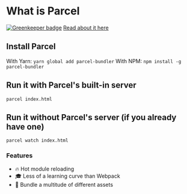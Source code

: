 # What is Parcel

[![Greenkeeper badge](https://badges.greenkeeper.io/bloqhead/parcel-test.svg)](https://greenkeeper.io/)
[Read about it here](https://parceljs.org/)

## Install Parcel
With Yarn: `yarn global add parcel-bundler`
With NPM: `npm install -g parcel-bundler`

## Run it with Parcel's built-in server
`parcel index.html`

## Run it without Parcel's server (if you already have one)
`parcel watch index.html`

### Features
- 🔥 Hot module reloading
- 🎓 Less of a learning curve than Webpack
- 🌮 Bundle a multitude of different assets

